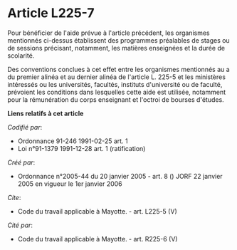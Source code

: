 # Article L225-7

Pour bénéficier de l'aide prévue à l'article précédent, les organismes mentionnés ci-dessus établissent des programmes
préalables de stages ou de sessions précisant, notamment, les matières enseignées et la durée de scolarité.

Des conventions conclues à cet effet entre les organismes mentionnés au a du premier alinéa et au dernier alinéa de l'article
L. 225-5 et les ministères intéressés ou les universités, facultés, instituts d'université ou de faculté, prévoient les
conditions dans lesquelles cette aide est utilisée, notamment pour la rémunération du corps enseignant et l'octroi de bourses
d'études.

**Liens relatifs à cet article**

_Codifié par_:

  - Ordonnance 91-246 1991-02-25 art. 1
  - Loi n°91-1379 1991-12-28 art. 1 (ratification)

_Créé par_:

  - Ordonnance n°2005-44 du 20 janvier 2005 - art. 8 () JORF 22 janvier 2005 en vigueur le 1er janvier 2006

_Cite_:

  - Code du travail applicable à Mayotte. - art. L225-5 (V)

_Cité par_:

  - Code du travail applicable à Mayotte. - art. R225-6 (V)

